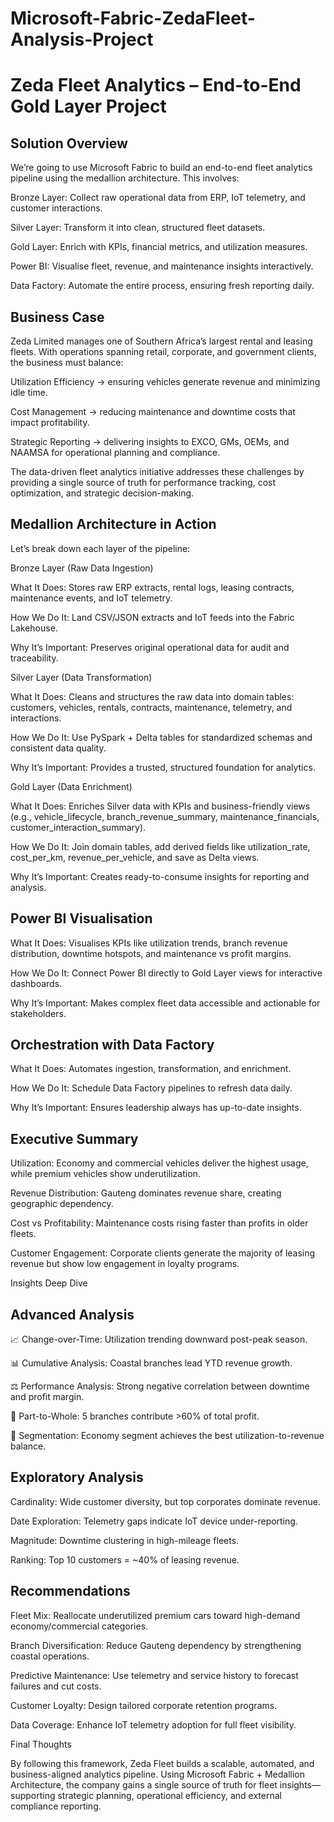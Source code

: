 # Microsoft-Fabric-ZedaFleet-Analysis-Project

# Zeda Fleet Analytics – End-to-End Gold Layer Project
## Solution Overview

We’re going to use Microsoft Fabric to build an end-to-end fleet analytics pipeline using the medallion architecture. This involves:

Bronze Layer: Collect raw operational data from ERP, IoT telemetry, and customer interactions.

Silver Layer: Transform it into clean, structured fleet datasets.

Gold Layer: Enrich with KPIs, financial metrics, and utilization measures.

Power BI: Visualise fleet, revenue, and maintenance insights interactively.

Data Factory: Automate the entire process, ensuring fresh reporting daily.

## Business Case

Zeda Limited manages one of Southern Africa’s largest rental and leasing fleets. With operations spanning retail, corporate, and government clients, the business must balance:

Utilization Efficiency → ensuring vehicles generate revenue and minimizing idle time.

Cost Management → reducing maintenance and downtime costs that impact profitability.

Strategic Reporting → delivering insights to EXCO, GMs, OEMs, and NAAMSA for operational planning and compliance.

The data-driven fleet analytics initiative addresses these challenges by providing a single source of truth for performance tracking, cost optimization, and strategic decision-making.

## Medallion Architecture in Action

Let’s break down each layer of the pipeline:

Bronze Layer (Raw Data Ingestion)

What It Does: Stores raw ERP extracts, rental logs, leasing contracts, maintenance events, and IoT telemetry.

How We Do It: Land CSV/JSON extracts and IoT feeds into the Fabric Lakehouse.

Why It’s Important: Preserves original operational data for audit and traceability.

Silver Layer (Data Transformation)

What It Does: Cleans and structures the raw data into domain tables: customers, vehicles, rentals, contracts, maintenance, telemetry, and interactions.

How We Do It: Use PySpark + Delta tables for standardized schemas and consistent data quality.

Why It’s Important: Provides a trusted, structured foundation for analytics.

Gold Layer (Data Enrichment)

What It Does: Enriches Silver data with KPIs and business-friendly views (e.g., vehicle_lifecycle, branch_revenue_summary, maintenance_financials, customer_interaction_summary).

How We Do It: Join domain tables, add derived fields like utilization_rate, cost_per_km, revenue_per_vehicle, and save as Delta views.

Why It’s Important: Creates ready-to-consume insights for reporting and analysis.

## Power BI Visualisation

What It Does: Visualises KPIs like utilization trends, branch revenue distribution, downtime hotspots, and maintenance vs profit margins.

How We Do It: Connect Power BI directly to Gold Layer views for interactive dashboards.

Why It’s Important: Makes complex fleet data accessible and actionable for stakeholders.

## Orchestration with Data Factory

What It Does: Automates ingestion, transformation, and enrichment.

How We Do It: Schedule Data Factory pipelines to refresh data daily.

Why It’s Important: Ensures leadership always has up-to-date insights.

## Executive Summary

Utilization: Economy and commercial vehicles deliver the highest usage, while premium vehicles show underutilization.

Revenue Distribution: Gauteng dominates revenue share, creating geographic dependency.

Cost vs Profitability: Maintenance costs rising faster than profits in older fleets.

Customer Engagement: Corporate clients generate the majority of leasing revenue but show low engagement in loyalty programs.

Insights Deep Dive

## Advanced Analysis

📈 Change-over-Time: Utilization trending downward post-peak season.

📊 Cumulative Analysis: Coastal branches lead YTD revenue growth.

⚖️ Performance Analysis: Strong negative correlation between downtime and profit margin.

🧩 Part-to-Whole: 5 branches contribute >60% of total profit.

🎯 Segmentation: Economy segment achieves the best utilization-to-revenue balance.

## Exploratory Analysis

Cardinality: Wide customer diversity, but top corporates dominate revenue.

Date Exploration: Telemetry gaps indicate IoT device under-reporting.

Magnitude: Downtime clustering in high-mileage fleets.

Ranking: Top 10 customers = ~40% of leasing revenue.

## Recommendations

Fleet Mix: Reallocate underutilized premium cars toward high-demand economy/commercial categories.

Branch Diversification: Reduce Gauteng dependency by strengthening coastal operations.

Predictive Maintenance: Use telemetry and service history to forecast failures and cut costs.

Customer Loyalty: Design tailored corporate retention programs.

Data Coverage: Enhance IoT telemetry adoption for full fleet visibility.

Final Thoughts

By following this framework, Zeda Fleet builds a scalable, automated, and business-aligned analytics pipeline. Using Microsoft Fabric + Medallion Architecture, the company gains a single source of truth for fleet insights—supporting strategic planning, operational efficiency, and external compliance reporting.
